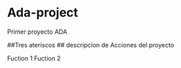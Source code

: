 # Ada-project
Primer proyecto ADA



##Tres ateriscos ## descripcion de Acciones del proyecto 



 Fuction 1
 Fuction 2
